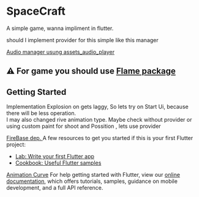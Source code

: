 # SpaceCraft
 
 A simple game, wanna impliment in flutter. 
 

should I implement provider for this simple like this manager

[Audio manager usung assets_audio_player](https://pub.dev/packages/assets_audio_player/example)


## ⚠ For game you should use [Flame package](https://pub.dev/packages/flame)
## Getting Started

Implementation Explosion on gets laggy, So lets try on Start Ui, because there will be less operation.   
I may also changed rive animation type. Maybe check without provider or using custom paint 
for shoot and Possition , lets use provider

[FireBase dep. ](https://firebase.flutter.dev/docs/migration/)
A few resources to get you started if this is your first Flutter project:

- [Lab: Write your first Flutter app](https://flutter.dev/docs/get-started/codelab)
- [Cookbook: Useful Flutter samples](https://flutter.dev/docs/cookbook)

[Animation Curve](https://api.flutter.dev/flutter/animation/Curves-class.html)
For help getting started with Flutter, view our
[online documentation](https://flutter.dev/docs), which offers tutorials,
samples, guidance on mobile development, and a full API reference.
